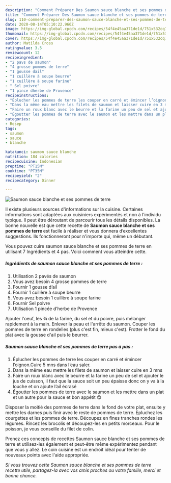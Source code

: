 ```yaml
---
description: "Comment Préparer Des Saumon sauce blanche et ses pommes de terre"
title: "Comment Préparer Des Saumon sauce blanche et ses pommes de terre"
slug: 110-comment-preparer-des-saumon-sauce-blanche-et-ses-pommes-de-terre
date: 2020-08-14T05:10:22.966Z
image: https://img-global.cpcdn.com/recipes/54f4e45aa371de1d/751x532cq70/saumon-sauce-blanche-et-ses-pommes-de-terre-photo-principale-de-la-recette.jpg
thumbnail: https://img-global.cpcdn.com/recipes/54f4e45aa371de1d/751x532cq70/saumon-sauce-blanche-et-ses-pommes-de-terre-photo-principale-de-la-recette.jpg
cover: https://img-global.cpcdn.com/recipes/54f4e45aa371de1d/751x532cq70/saumon-sauce-blanche-et-ses-pommes-de-terre-photo-principale-de-la-recette.jpg
author: Matilda Cross
ratingvalue: 3.5
reviewcount: 12
recipeingredient:
- "2 pavs de saumon"
- "4 grosse pommes de terre"
- "1 gousse dail"
- "1 cuillère à soupe beurre"
- "1 cuillère à soupe farine"
- " Sel poivre"
- "1 pince dherbe de Provence"
recipeinstructions:
- "Éplucher les pommes de terre les couper en carré et émincer l’oignon.Cuire 5 mns dans l’eau saler."
- "Dans la même eau mettre les filets de saumon et laisser cuire en 3 mns"
- "Faire un roux blanc avec le beurre et la farine un peu de sel et ajouter le jus de cuisson, il faut que la sauce soit un peu épaisse donc on y va à la louche et on ajoute l’ail écrasé"
- "Égoutter les pommes de terre avec le saumon et les mettre dans un plat et un autre pour la sauce et bon appétit 😋"
categories:
- Resep
tags:
- saumon
- sauce
- blanche

katakunci: saumon sauce blanche 
nutrition: 184 calories
recipecuisine: Indonesian
preptime: "PT15M"
cooktime: "PT35M"
recipeyield: "2"
recipecategory: Dinner

---
```



![Saumon sauce blanche et ses pommes de terre](https://img-global.cpcdn.com/recipes/54f4e45aa371de1d/751x532cq70/saumon-sauce-blanche-et-ses-pommes-de-terre-photo-principale-de-la-recette.jpg)

Il existe plusieurs sources d'informations sur la cuisine. Certaines informations sont adaptées aux cuisiniers expérimentés et non à l'individu typique. Il peut être déroutant de parcourir tous les détails disponibles. La bonne nouvelle est que cette recette de <strong> Saumon sauce blanche et ses pommes de terre </strong> est facile à réaliser et vous donnera d’excellentes suggestions. Ils fonctionneront pour n'importe qui, même un débutant.

<!--inarticleads1-->

Vous pouvez cuire saumon sauce blanche et ses pommes de terre en utilisant 7 Ingrédients et 4 pas. Voici comment vous atteindre cette.

##### Ingrédients de saumon sauce blanche et ses pommes de terre :

1. Utilisation 2 pavés de saumon
1. Vous avez besoin 4 grosse pommes de terre
1. Fournir 1 gousse d’ail
1. Fournir 1 cuillère à soupe beurre
1. Vous avez besoin 1 cuillère à soupe farine
1. Fournir  Sel poivre
1. Utilisation 1 pincée d’herbe de Provence


Ajouter l&#39;oeuf, les ¾ de la farine, du sel et du poivre, puis mélanger rapidement à la main. Enlever la peau et l&#39;arrête du saumon. Couper les pommes de terre en rondelles (plus c&#39;est fin, mieux c&#39;est). Frotter le fond du plat avec la gousse d&#39;ail puis le beurrer. 

<!--inarticleads2-->

##### Saumon sauce blanche et ses pommes de terre pas à pas :

1. Éplucher les pommes de terre les couper en carré et émincer l’oignon.Cuire 5 mns dans l’eau saler.
1. Dans la même eau mettre les filets de saumon et laisser cuire en 3 mns
1. Faire un roux blanc avec le beurre et la farine un peu de sel et ajouter le jus de cuisson, il faut que la sauce soit un peu épaisse donc on y va à la louche et on ajoute l’ail écrasé
1. Égoutter les pommes de terre avec le saumon et les mettre dans un plat et un autre pour la sauce et bon appétit 😋


Disposer la moitié des pommes de terre dans le fond de votre plat, ensuite y mettre les darnes puis finir avec le reste de pommes de terre. Epluchez les courgettes et les pommes de terre. Découpez en fines tranches rondes les légumes. Rincez les brocolis et découpez-les en petits morceaux. Pour le poisson, je vous conseille du filet de colin. 

<!--inarticleads1-->

<p>
Prenez ces concepts de recettes Saumon sauce blanche et ses pommes de terre et utilisez-les également et peut-être même expérimentez pendant que vous y allez. Le coin cuisine est un endroit idéal pour tenter de nouveaux points avec l'aide appropriée.
</p>

<p>
<i>Si vous trouvez cette Saumon sauce blanche et ses pommes de terre recette utile, partagez-la avec vos amis proches ou votre famille, merci et bonne chance.</i>
</p>

